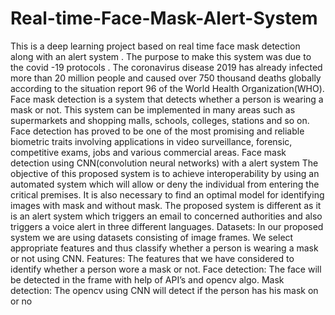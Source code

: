 # Real-time-Face-Mask-Alert-System
This is a deep learning project based on real time face mask detection along with an alert system . The purpose to make this system was due to the covid -19 protocols .
The coronavirus disease 2019 has already infected more than 20 million people and caused over 750 thousand deaths globally according to the situation report 96 of the World Health Organization(WHO).
Face mask detection is a system that detects whether a person is wearing a mask or not.
This system can be implemented in many areas such as supermarkets and shopping malls, schools, colleges, stations and so on.
Face detection has proved to be one of the most promising and reliable biometric traits involving applications in video surveillance, forensic, competitive exams, jobs and various commercial areas.
Face mask detection using CNN(convolution neural networks) with a alert system The objective of this proposed
system is to achieve interoperability by using an automated system which will allow or deny the individual from
entering the critical premises. It is also necessary to find an optimal model for identifying images with mask
and without mask. The proposed system is different as it is an alert system which triggers an email to concerned
authorities and also triggers a voice alert in three different languages. 
Datasets:
In our proposed system we are using datasets consisting of image frames. We select appropriate features and thus
classify whether a person is wearing a mask or not using CNN.
Features:
The features that we have considered to identify whether a person wore a mask or not. Face detection: The face
will be detected in the frame with help of API’s and opencv algo. Mask detection: The opencv using CNN will
detect if the person has his mask on or no
